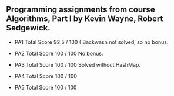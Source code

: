 ## Programming assignments from course Algorithms, Part I by Kevin Wayne, Robert Sedgewick.

- PA1 
Total Score	92.5 / 100 (
Backwash not solved, so no bonus.

- PA2
Total Score	100 / 100 
No bonus.

- PA3
Total Score	100 / 100
Solved without HashMap.

- PA4
Total Score	100 / 100

- PA5
Total Score	100 / 100
